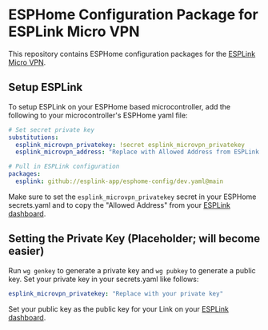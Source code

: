 # ESPHome Configuration Package for ESPLink Micro VPN

This repository contains ESPHome configuration packages for the [ESPLink Micro VPN](https://vpn.esplink.app).

## Setup ESPLink
To setup ESPLink on your ESPHome based microcontroller, add the following to your microcontroller's ESPHome yaml file:

```config.yaml
# Set secret private key
substitutions:
  esplink_microvpn_privatekey: !secret esplink_microvpn_privatekey
  esplink_microvpn_address: "Replace with Allowed Address from ESPLink dashboard"

# Pull in ESPLink configuration
packages:
  esplink: github://esplink-app/esphome-config/dev.yaml@main
```

Make sure to set the `esplink_microvpn_privatekey` secret in your ESPHome secrets.yaml and to copy the "Allowed Address" from your [ESPLink dashboard](https://vpn.esplink.app/dashboard). 

## Setting the Private Key (Placeholder; will become easier)

Run `wg genkey` to generate a private key and `wg pubkey` to generate a public key. Set your private key in your secrets.yaml like follows:

```secrets.yaml
esplink_microvpn_privatekey: "Replace with your private key"
```

Set your public key as the public key for your Link on your [ESPLink dashboard](https://vpn.esplink.app/dashboard).
